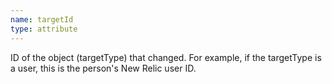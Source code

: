 ```yaml
---
name: targetId
type: attribute
---
```


ID of the object (targetType) that changed. For example, if the targetType is a user, this is the person's New Relic user ID.